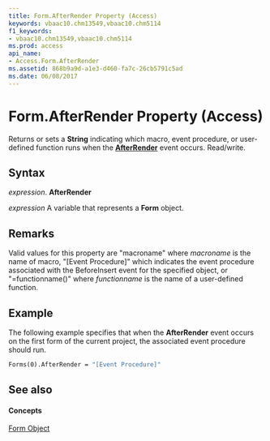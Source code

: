 ```yaml
---
title: Form.AfterRender Property (Access)
keywords: vbaac10.chm13549,vbaac10.chm5114
f1_keywords:
- vbaac10.chm13549,vbaac10.chm5114
ms.prod: access
api_name:
- Access.Form.AfterRender
ms.assetid: 868b9a9d-a1e3-d460-fa7c-26cb5791c5ad
ms.date: 06/08/2017
---
```



# Form.AfterRender Property (Access)

Returns or sets a **String** indicating which macro, event procedure, or user-defined function runs when the **[AfterRender](form-afterrender-event-access.md)** event occurs. Read/write.


## Syntax

 _expression_. **AfterRender**

 _expression_ A variable that represents a **Form** object.


## Remarks

Valid values for this property are "macroname" where  _macroname_ is the name of macro, "[Event Procedure]" which indicates the event procedure associated with the BeforeInsert event for the specified object, or "=functionname()" where _functionname_ is the name of a user-defined function.


## Example

The following example specifies that when the **AfterRender** event occurs on the first form of the current project, the associated event procedure should run.


```vb
Forms(0).AfterRender = "[Event Procedure]" 

```


## See also


#### Concepts


[Form Object](form-object-access.md)

